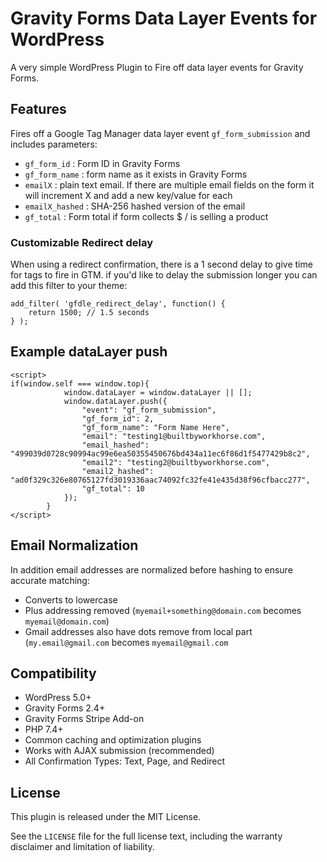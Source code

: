 # Gravity Forms Data Layer Events for WordPress

A very simple WordPress Plugin to Fire off data layer events for Gravity Forms.

## Features

Fires off a Google Tag Manager data layer event `gf_form_submission` and includes parameters: 

*  `gf_form_id`  : Form ID in Gravity Forms
*  `gf_form_name` : form name as it exists in Gravity Forms
*  `emailX` : plain text email. If there are multiple email fields on the form it will increment X and add a new key/value for each
* `emailX_hashed` : SHA-256 hashed version of the email
* `gf_total` : Form total if form collects $ / is selling a product

### Customizable Redirect delay

When using a redirect confirmation, there is a 1 second delay to give time for tags to fire in GTM. if you'd like to delay the submission longer you can add this filter to your theme:

```
add_filter( 'gfdle_redirect_delay', function() {
    return 1500; // 1.5 seconds
} );
```

## Example dataLayer push

```
<script>
if(window.self === window.top){
            window.dataLayer = window.dataLayer || [];
            window.dataLayer.push({
                "event": "gf_form_submission",
                "gf_form_id": 2,
                "gf_form_name": "Form Name Here",
                "email": "testing1@builtbyworkhorse.com",
                "email_hashed": "499039d0728c90994ac99e6ea50355450676bd434a11ec6f86d1f5477429b8c2",
                "email2": "testing2@builtbyworkhorse.com",
                "email2_hashed": "ad0f329c326e80765127fd3019336aac74092fc32fe41e435d38f96cfbacc277",
                "gf_total": 10                
            });
        }
</script>
```

## Email Normalization

In addition email addresses are normalized before hashing to ensure accurate matching:

* Converts to lowercase
* Plus addressing removed (`myemail+something@domain.com` becomes `myemail@domain.com`)
* Gmail addresses also have dots remove from local part (`my.email@gmail.com` becomes `myemail@gmail.com`

## Compatibility

* WordPress 5.0+
* Gravity Forms 2.4+
* Gravity Forms Stripe Add-on
* PHP 7.4+
* Common caching and optimization plugins
* Works with AJAX submission (recommended)
* All Confirmation Types:  Text, Page, and Redirect

## License

This plugin is released under the MIT License.

See the `LICENSE` file for the full license text, including the warranty disclaimer and limitation of liability.